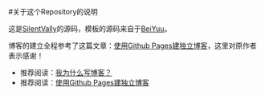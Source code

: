 #关于这个Repository的说明

这是[SilentVally](http://silentvally.github.io)的源码，模板的源码来自于[BeiYuu](http://beiyuu.com/)。

博客的建立全程参考了这篇文章：[使用Github Pages建独立博客](http://beiyuu.com/github-pages/)，这里对原作者表示感谢！


* 推荐阅读：[我为什么写博客？](http://beiyuu.com/why-blog/)
* 推荐阅读：[使用Github Pages建独立博客](http://beiyuu.com/github-pages/)
